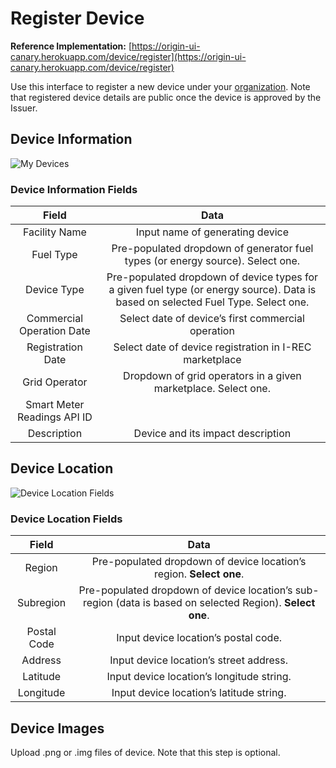 # Register Device

**Reference Implementation:** [https://origin-ui-canary.herokuapp.com/device/register](https://origin-ui-canary.herokuapp.com/device/register)

Use this interface to register a new device under your [organization](../user-guide-reg-onboarding.md#organizations). Note that registered device details are public once the device is approved by the Issuer.

## Device Information

![My Devices](images/deviceMgmtImages/DeviceInformation.png)

### Device Information Fields

|            Field            |                                              Data                                             |
|:---------------------------:|:---------------------------------------------------------------------------------------------:|
| Facility Name               | Input name of generating device                                                               |
| Fuel Type                   | Pre-populated dropdown of generator fuel types (or energy source). Select one.                |
| Device Type                 | Pre-populated dropdown of device types for a given fuel type (or energy source). Data is based on selected Fuel Type. Select one.  |
| Commercial Operation Date   | Select date of device’s first commercial operation                                            |
| Registration Date           | Select date of device registration in I-REC marketplace                   |
| Grid Operator               | Dropdown of grid operators in a given marketplace. Select one.                                |
| Smart Meter Readings API ID |                                                                                               |
| Description                 | Device and its impact description                                                             |

## Device Location

![Device Location Fields](images/deviceMgmtImages/DeviceLocation.png)

### Device Location Fields

|    Field    |                                 Data                                |
|:-----------:|:-------------------------------------------------------------------:|
| Region      | Pre-populated dropdown of device location’s region. <b>Select one</b>.     |
| Subregion   | Pre-populated dropdown of device location’s sub-region (data is based on selected Region). <b>Select one</b>. |
| Postal Code | Input device location’s postal code.                                |
| Address     | Input device location’s street address.                             |
| Latitude    | Input device location’s longitude string.                           |
| Longitude   | Input device location’s latitude string.                            |

## Device Images

Upload .png or .img files of device. Note that this step is optional. 
